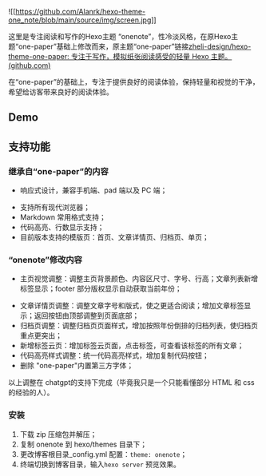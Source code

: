 ![[https://github.com/Alanrk/hexo-theme-one_note/blob/main/source/img/screen.jpg]]

这里是专注阅读和写作的Hexo主题 “onenote”，性冷淡风格，在原Hexo主题“one-paper”基础上修改而来，原主题“one-paper”链接[zheli-design/hexo-theme-one-paper: 专注于写作，模拟纸张阅读感受的轻量 Hexo 主题。 (github.com)](https://github.com/zheli-design/hexo-theme-one-paper)

在“one-paper”的基础上，专注于提供良好的阅读体验，保持轻量和视觉的干净，希望给访客带来良好的阅读体验。

## Demo

## 支持功能

### 继承自“one-paper”的内容

* 响应式设计，兼容手机端、pad 端以及 PC 端；
- 支持所有现代浏览器；
- Markdown 常用格式支持；
- 代码高亮、行数显示支持；
- 目前版本支持的模版页：首页、文章详情页、归档页、单页；
### “onenote”修改内容

* 主页视觉调整：调整主页背景颜色、内容区尺寸、字号、行高；文章列表新增标签显示；footer 部分版权显示自动获取当前年份；
- 文章详情页调整：调整文章字号和版式，使之更适合阅读；增加文章标签显示；返回按钮由顶部调整到页面底部；
- 归档页调整：调整归档页页面样式，增加按照年份倒排的归档列表，使归档页重点更突出；
- 新增标签云页：增加标签云页面，点击标签，可查看该标签的所有文章；
- 代码高亮样式调整：统一代码高亮样式，增加复制代码按钮；
- 删除 "one-paper"内置第三方字体；

以上调整在 chatgpt的支持下完成（毕竟我只是一个只能看懂部分 HTML 和 css的经验的人）。

### 安装

1. 下载 zip 压缩包并解压；
2. 复制 onenote 到 hexo/themes 目录下；
3. 更改博客根目录_config.yml 配置：`theme: onenote`；
4.  终端切换到博客目录，输入`hexo server` 预览效果。

